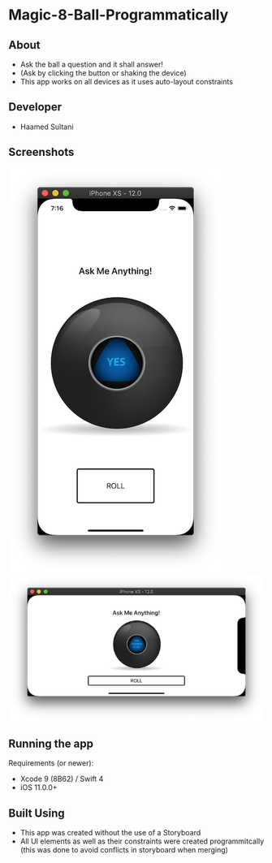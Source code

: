 # Magic-8-Ball-Programmatically

## About
- Ask the ball a question and it shall answer!
- (Ask by clicking the button or shaking the device)
- This app works on all devices as it uses auto-layout constraints


## Developer
- Haamed Sultani

## Screenshots
![Portrait mode](/portraitscreen.png)
![Landscape mode](/landscapescreen.png)


## Running the app
Requirements (or newer):
- Xcode 9 (8B62) / Swift 4
- iOS 11.0.0+

## Built Using
- This app was created without the use of a Storyboard
- All UI elements as well as their constraints were created programmitcally (this was done to avoid conflicts in storyboard when merging)
